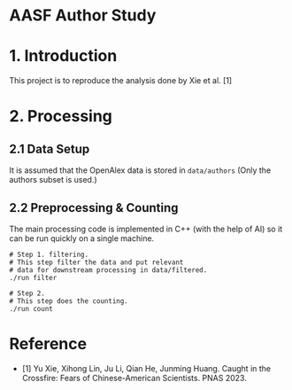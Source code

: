AASF Author Study
=================

# 1. Introduction

This project is to reproduce the analysis done by Xie et al. [1]

# 2. Processing

## 2.1 Data Setup

It is assumed that the OpenAlex data is stored in `data/authors` (Only
the authors subset is used.)

## 2.2 Preprocessing & Counting

The main processing code is implemented in C++ (with the help of AI) so
it can be run quickly on a single machine.

```
# Step 1. filtering.
# This step filter the data and put relevant
# data for downstream processing in data/filtered.
./run filter

# Step 2.
# This step does the counting.
./run count
```


# Reference

- [1] Yu Xie, Xihong Lin, Ju Li, Qian He, Junming Huang. Caught in the Crossfire: Fears of Chinese-American Scientists. PNAS 2023.
